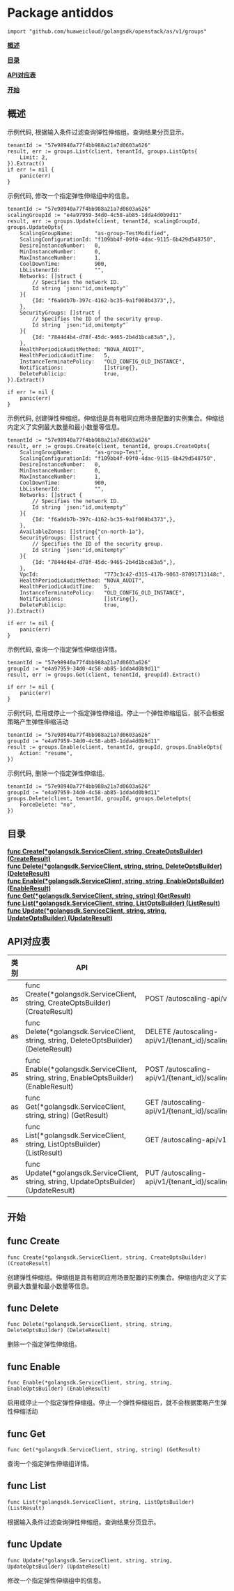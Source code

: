 # Package antiddos
    import "github.com/huaweicloud/golangsdk/openstack/as/v1/groups"
**[概述](#概述)**  

**[目录](#目录)**  

**[API对应表](#API对应表)**  

**[开始](#开始)**  

## 概述


示例代码, 根据输入条件过滤查询弹性伸缩组。查询结果分页显示。

    tenantId := "57e98940a77f4bb988a21a7d0603a626"
    result, err := groups.List(client, tenantId, groups.ListOpts{
        Limit: 2,
    }).Extract()
    if err != nil {
        panic(err)
    }
    
示例代码, 修改一个指定弹性伸缩组中的信息。

    
    tenantId := "57e98940a77f4bb988a21a7d0603a626"
    scalingGroupId := "e4a97959-34d0-4c58-ab85-1dda4d0b9d11"
    result, err := groups.Update(client, tenantId, scalingGroupId, groups.UpdateOpts{
        ScalingGroupName:       "as-group-TestModified",
        ScalingConfigurationId: "f109bb4f-09f0-4dac-9115-6b429d548750",
        DesireInstanceNumber:   0,
        MinInstanceNumber:      0,
        MaxInstanceNumber:      1,
        CoolDownTime:           900,
        LbListenerId:           "",
        Networks: []struct {
            // Specifies the network ID.
            Id string `json:"id,omitempty"`
        }{
            {Id: "f6a0db7b-397c-4162-bc35-9a1f008b4373",},
        },
        SecurityGroups: []struct {
            // Specifies the ID of the security group.
            Id string `json:"id,omitempty"`
        }{
            {Id: "7844d4b4-d78f-45dc-9465-2b4d1bca83a5",},
        },
        HealthPeriodicAuditMethod: "NOVA_AUDIT",
        HealthPeriodicAuditTime:   5,
        InstanceTerminatePolicy:   "OLD_CONFIG_OLD_INSTANCE",
        Notifications:             []string{},
        DeletePublicip:            true,
    }).Extract()
    
    if err != nil {
        panic(err)
    }
    
示例代码, 创建弹性伸缩组。伸缩组是具有相同应用场景配置的实例集合。伸缩组内定义了实例最大数量和最小数量等信息。

    
    tenantId := "57e98940a77f4bb988a21a7d0603a626"
    result, err := groups.Create(client, tenantId, groups.CreateOpts{
        ScalingGroupName:       "as-group-Test",
        ScalingConfigurationId: "f109bb4f-09f0-4dac-9115-6b429d548750",
        DesireInstanceNumber:   0,
        MinInstanceNumber:      0,
        MaxInstanceNumber:      1,
        CoolDownTime:           900,
        LbListenerId:           "",
        Networks: []struct {
            // Specifies the network ID.
            Id string `json:"id,omitempty"`
        }{
            {Id: "f6a0db7b-397c-4162-bc35-9a1f008b4373",},
        },
        AvailableZones: []string{"cn-north-1a"},
        SecurityGroups: []struct {
            // Specifies the ID of the security group.
            Id string `json:"id,omitempty"`
        }{
            {Id: "7844d4b4-d78f-45dc-9465-2b4d1bca83a5",},
        },
        VpcId:                     "773c3c42-d315-417b-9063-87091713148c",
        HealthPeriodicAuditMethod: "NOVA_AUDIT",
        HealthPeriodicAuditTime:   5,
        InstanceTerminatePolicy:   "OLD_CONFIG_OLD_INSTANCE",
        Notifications:             []string{},
        DeletePublicip:            true,
    }).Extract()
    
    if err != nil {
        panic(err)
    }
    
    
示例代码, 查询一个指定弹性伸缩组详情。

    
    tenantId := "57e98940a77f4bb988a21a7d0603a626"
    groupId := "e4a97959-34d0-4c58-ab85-1dda4d0b9d11"
    result, err := groups.Get(client, tenantId, groupId).Extract()
    
    if err != nil {
        panic(err)
    }
    
示例代码, 启用或停止一个指定弹性伸缩组。停止一个弹性伸缩组后，就不会根据策略产生弹性伸缩活动

    
    tenantId := "57e98940a77f4bb988a21a7d0603a626"
    groupId := "e4a97959-34d0-4c58-ab85-1dda4d0b9d11"
    result := groups.Enable(client, tenantId, groupId, groups.EnableOpts{
        Action: "resume",
    })
    
示例代码, 删除一个指定弹性伸缩组。

    
    tenantId := "57e98940a77f4bb988a21a7d0603a626"
    groupId := "e4a97959-34d0-4c58-ab85-1dda4d0b9d11"
    groups.Delete(client, tenantId, groupId, groups.DeleteOpts{
        ForceDelete: "no",
    })
## 目录
**[func Create(*golangsdk.ServiceClient, string, CreateOptsBuilder) (CreateResult)](#func-create)**  
**[func Delete(*golangsdk.ServiceClient, string, string, DeleteOptsBuilder) (DeleteResult)](#func-delete)**  
**[func Enable(*golangsdk.ServiceClient, string, string, EnableOptsBuilder) (EnableResult)](#func-enable)**  
**[func Get(*golangsdk.ServiceClient, string, string) (GetResult)](#func-get)**  
**[func List(*golangsdk.ServiceClient, string, ListOptsBuilder) (ListResult)](#func-list)**  
**[func Update(*golangsdk.ServiceClient, string, string, UpdateOptsBuilder) (UpdateResult)](#func-update)**  
## API对应表
|类别|API|EndPoint|
|----|---|--------|
|as|func Create(*golangsdk.ServiceClient, string, CreateOptsBuilder) (CreateResult)|POST /autoscaling-api/v1/{tenant_id}/scaling_group|
|as|func Delete(*golangsdk.ServiceClient, string, string, DeleteOptsBuilder) (DeleteResult)|DELETE /autoscaling-api/v1/{tenant_id}/scaling_group/{scaling_group_id}|
|as|func Enable(*golangsdk.ServiceClient, string, string, EnableOptsBuilder) (EnableResult)|POST /autoscaling-api/v1/{tenant_id}/scaling_group/{scaling_group_id}/action|
|as|func Get(*golangsdk.ServiceClient, string, string) (GetResult)|GET /autoscaling-api/v1/{tenant_id}/scaling_group/{scaling_group_id}|
|as|func List(*golangsdk.ServiceClient, string, ListOptsBuilder) (ListResult)|GET /autoscaling-api/v1/{tenant_id}/scaling_group|
|as|func Update(*golangsdk.ServiceClient, string, string, UpdateOptsBuilder) (UpdateResult)|PUT /autoscaling-api/v1/{tenant_id}/scaling_group/{scaling_group_id}|
## 开始
## func Create
    func Create(*golangsdk.ServiceClient, string, CreateOptsBuilder) (CreateResult)  
创建弹性伸缩组。伸缩组是具有相同应用场景配置的实例集合。伸缩组内定义了实例最大数量和最小数量等信息。
## func Delete
    func Delete(*golangsdk.ServiceClient, string, string, DeleteOptsBuilder) (DeleteResult)  
删除一个指定弹性伸缩组。
## func Enable
    func Enable(*golangsdk.ServiceClient, string, string, EnableOptsBuilder) (EnableResult)  
启用或停止一个指定弹性伸缩组。停止一个弹性伸缩组后，就不会根据策略产生弹性伸缩活动
## func Get
    func Get(*golangsdk.ServiceClient, string, string) (GetResult)  
查询一个指定弹性伸缩组详情。
## func List
    func List(*golangsdk.ServiceClient, string, ListOptsBuilder) (ListResult)  
根据输入条件过滤查询弹性伸缩组。查询结果分页显示。
## func Update
    func Update(*golangsdk.ServiceClient, string, string, UpdateOptsBuilder) (UpdateResult)  
修改一个指定弹性伸缩组中的信息。

